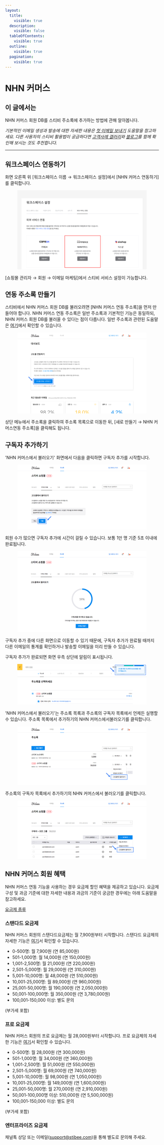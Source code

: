 ```yaml
---
layout:
  title:
    visible: true
  description:
    visible: false
  tableOfContents:
    visible: true
  outline:
    visible: true
  pagination:
    visible: true
---
```


# NHN 커머스

## 이 글에서는

NHN 커머스 회원 DB를 스티비 주소록에 추가하는 방법에 관해 알아봅니다.

_기본적인 이메일 생성과 발송에 대한 자세한 내용은_ [_첫 이메일 보내기_](../../getting-started/send-first-email.md) _도움말을 참고하세요. 다른 사용자의 스티비 활용법이 궁금하다면_ [_고객사례 갤러리_](https://gallery.stibee.com/)_와_ [_블로그_](https://blog.stibee.com/)_를 함께 확인해 보시는 것도 추천합니다._

***

## 워크스페이스 연동하기 <a href="#undefined" id="undefined"></a>

화면 오른쪽 위 \[워크스페이스 이름 → 워크스페이스 설정]에서 \[NHN 커머스 연동하기]를 클릭합니다.&#x20;

<figure><img src="../../.gitbook/assets/NHN 커머스 연동하기.png" alt=""><figcaption></figcaption></figure>



\[쇼핑몰 관리자 → 회원 → 이메일 마케팅]에서 스티비 서비스 설정이 가능합니다.



## 연동 주소록 만들기 <a href="#undefined" id="undefined"></a>

스티비에서 NHN 커머스 회원 DB를 불러오려면 \[NHN 커머스 연동 주소록]을 먼저 만들어야 합니다. NHN 커머스 연동 주소록은 일반 주소록과 기본적인 기능은 동일하되, NHN 커머스 회원 DB를 불러올 수 있다는 점이 다릅니다. 일반 주소록과 관련된 도움말은 [여기](broken-reference)에서 확인할 수 있습니다.

<figure><img src="../../.gitbook/assets/image (39).png" alt=""><figcaption></figcaption></figure>



상단 메뉴에서 주소록을 클릭하여 주소록 목록으로 이동한 뒤, \[새로 만들기 → NHN 커머스연동 주소록]을 클릭해도 됩니다.



## 구독자 추가하기 <a href="#undefined" id="undefined"></a>

'NHN 커머스에서 불러오기' 화면에서 다음을 클릭하면 구독자 추가를 시작합니다.&#x20;

<figure><img src="../../.gitbook/assets/image (40).png" alt=""><figcaption></figcaption></figure>



회원 수가 많으면 구독자 추가에 시간이 걸릴 수 있습니다. 보통 1만 명 기준 5초 이내에 완료됩니다.&#x20;

<figure><img src="../../.gitbook/assets/image (41).png" alt=""><figcaption></figcaption></figure>



구독자 추가 중에 다른 화면으로 이동할 수 있기 때문에, 구독자 추가가 완료될 때까지 다른 이메일의 통계를 확인하거나 발송할 이메일을 미리 만들 수 있습니다.



구독자 추가가 완료되면 화면 우측 상단에 알림이 표시됩니다.&#x20;

<figure><img src="../../.gitbook/assets/image (42).png" alt=""><figcaption></figcaption></figure>



'NHN 커머스에서 불러오기'는 주소록 목록과 주소록의 구독자 목록에서 언제든 실행할 수 있습니다. 주소록 목록에서 추가하기의 NHN 커머스에서불러오기를 클릭합니다.

<figure><img src="../../.gitbook/assets/image (43).png" alt=""><figcaption></figcaption></figure>



주소록의 구독자 목록에서 추가하기의 NHN 커머스에서 불러오기를 클릭합니다.

<figure><img src="../../.gitbook/assets/image (44).png" alt=""><figcaption></figcaption></figure>



## NHN 커머스 회원 혜택 <a href="#undefined" id="undefined"></a>

NHN 커머스 연동 기능을 사용하는 경우 요금제 할인 혜택을 제공하고 있습니다. 요금제 구성 및 과금 기준에 대한 자세한 내용과 과금의 기준이 궁금한 경우에는 아래 도움말을 참고하세요.

[요금제 종류](../../pricing/understanding/type.md)



### 스탠다드 요금제 <a href="#h_01hfe134n0sbajnpf8x6417agx" id="h_01hfe134n0sbajnpf8x6417agx"></a>

NHN 커머스 회원의 스탠다드요금제는 월 7,900원부터 시작합니다. 스탠다드 요금제의 자세한 기능은 [여기](../../pricing/understanding/type.md#h\_54b391955e)서 확인할 수 있습니다.

* 0-500명: 월 7,900원 (연 85,000원)
* 501-1,000명: 월 14,000원 (연 150,000원)
* 1,001-2,500명: 월 21,000원 (연 220,000원)
* 2,501-5,000명: 월 29,000원 (연 310,000원)
* 5,001-10,000명: 월 48,000원 (연 510,000원)
* 10,001-25,000명: 월 89,000원 (연 960,000원)
* 25,001-50,000명: 월 190,000원 (연 2,050,000원)
* 50,001-100,000명: 월 350,000원 (연 3,780,000원)
* 100,001-150,000 이상: 별도 문의

(부가세 포함)

&#x20;

### 프로 요금제 <a href="#h_01hfe5fvsydaxm3b3da3y7jfbm" id="h_01hfe5fvsydaxm3b3da3y7jfbm"></a>

NHN 커머스 회원의 프로 요금제는 월 28,000원부터 시작합니다. 프로 요금제의 자세한 기능은 [여기](../../pricing/understanding/type.md#h\_01h9mm24t1nf8tp4vh7bdhv62y)서 확인할 수 있습니다.

* 0-500명: 월 28,000원 (연 300,000원)
* 501-1,000명: 월 34,000원 (연 360,000원)
* 1,001-2,500명: 월 51,000원 (연 550,000원)
* 2,501-5,000명: 월 69,000원 (연 740,000원)
* 5,001-10,000명: 월 98,000원 (연 1,050,000원)
* 10,001-25,000명: 월 149,000원 (연 1,600,000원)
* 25,001-50,000명: 월 270,000원 (연 2,910,000원)
* 50,001-100,000명 이상: 510,000원 (연 5,500,000원)
* 100,001-150,000 이상: 별도 문의

(부가세 포함)



### 엔터프라이즈 요금제 <a href="#h_01hfn5byjgwcjq8q3cmy9wkznm" id="h_01hfn5byjgwcjq8q3cmy9wkznm"></a>

채널톡 상담 또는 이메일([support@stibee.com](mailto:support@stibee.com))을 통해 별도로 문의해 주세요.
